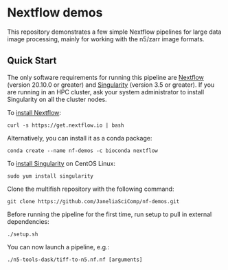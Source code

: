 # Nextflow demos

This repository demonstrates a few simple Nextflow pipelines for large data image processing, mainly for working with the n5/zarr image formats. 

## Quick Start

The only software requirements for running this pipeline are [Nextflow](https://www.nextflow.io) (version 20.10.0 or greater) and [Singularity](https://sylabs.io) (version 3.5 or greater). If you are running in an HPC cluster, ask your system administrator to install Singularity on all the cluster nodes.

To [install Nextflow](https://www.nextflow.io/docs/latest/getstarted.html):

    curl -s https://get.nextflow.io | bash 

Alternatively, you can install it as a conda package:

    conda create --name nf-demos -c bioconda nextflow

To [install Singularity](https://sylabs.io/guides/3.7/admin-guide/installation.html) on CentOS Linux:

    sudo yum install singularity

Clone the multifish repository with the following command:

    git clone https://github.com/JaneliaSciComp/nf-demos.git

Before running the pipeline for the first time, run setup to pull in external dependencies:

    ./setup.sh
    
You can now launch a pipeline, e.g.:

    ./n5-tools-dask/tiff-to-n5.nf.nf [arguments]
